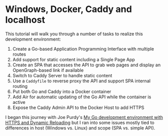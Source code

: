 # Windows, Docker, Caddy and localhost
This tutorial will walk you through a number of tasks to realize this development environment:
1. Create a Go-based Application Programming Interface with multiple routes
2. Add support for static content including a Single Page App
3. Create an SPA that accesses the API to grab web pages and display an OpenGraph-based link if available
4. Switch to Caddy Server to handle static content
5. Use a `Caddyfile` to reverse proxy the API and support SPA internal routing
6. Put both Go and Caddy into a Docker container
7. Add Air for automatic updating of the Go API while the container is active
8. Expose the Caddy Admin API to the Docker Host to add HTTPS

I began this journey with Joe Purdy's [My Go development environment with HTTPS and Dynamic Reloading](https://www.purdy.dev/words/basic-go-development-environment-with-https-and-dynamic-reloading/) but I ran into some issues mostly tied to differences in host (Windows vs. Linux) and scope (SPA vs. simple API).

